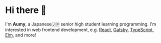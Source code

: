 # Hi there 👋

I'm **Aumy**, a Japanese🇯🇵 senior high student learning programming.
I'm interested in web frontend development, e.g. [React], [Gatsby], [TypeScript], [Elm], and more!

[react]: https://reactjs.org
[gatsby]: https://gatsbyjs.org
[typescript]: https://typescriptlang.org
[elm]: https://elm-lang.org


